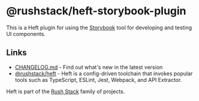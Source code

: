 # @rushstack/heft-storybook-plugin

This is a Heft plugin for using the [Storybook](https://storybook.js.org/) tool for developing and testing
UI components.

## Links

- [CHANGELOG.md](
  https://github.com/microsoft/rushstack/blob/main/heft-plugins/heft-storybook-plugin/CHANGELOG.md) - Find
  out what's new in the latest version
- [@rushstack/heft](https://www.npmjs.com/package/@rushstack/heft) - Heft is a config-driven toolchain that invokes popular tools such as TypeScript, ESLint, Jest, Webpack, and API Extractor.

Heft is part of the [Rush Stack](https://rushstack.io/) family of projects.
